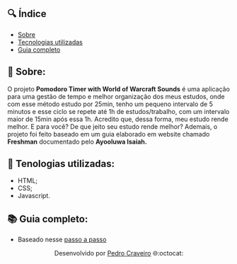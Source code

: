 

## 🔍 Índice
- [Sobre](#-sobre)
- [Tecnologias utilizadas](#-tecnologias-utilizadas)
- [Guia completo](#-guia-completo)


## 📑 Sobre:

O projeto **Pomodoro Timer with World of Warcraft Sounds** é uma aplicação para uma gestão de tempo e melhor organização dos meus estudos, onde com esse método estudo por 25min, tenho um pequeno intervalo de 5 minutos e esse ciclo se repete até 1h de estudos/trabalho, com um intervalo maior de 15min após essa 1h. Acredito que, dessa forma, meu estudo rende melhor. E para você? De que jeito seu estudo rende melhor? Ademais, o projeto foi feito baseado em um guia elaborado em website chamado **Freshman** documentado pelo **Ayooluwa Isaiah.**


## 📑 Tenologias utilizadas:

- HTML;
- CSS;
- Javascript.

## 📚 Guia completo:

- Baseado nesse [passo a passo](https://freshman.tech/pomodoro-timer/)

<p align="center">Desenvolvido por <a href ="https://www.linkedin.com/in/pecraveiro/">Pedro Craveiro</a> 🌐:octocat:</p>
